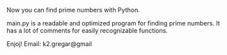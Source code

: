 Now you can find prime numbers with Python.

main.py is a readable and optimized program for finding prime numbers.
It has a lot of comments for easily recognizable functions.

Enjoj!
Email: k2.gregar@gmail

